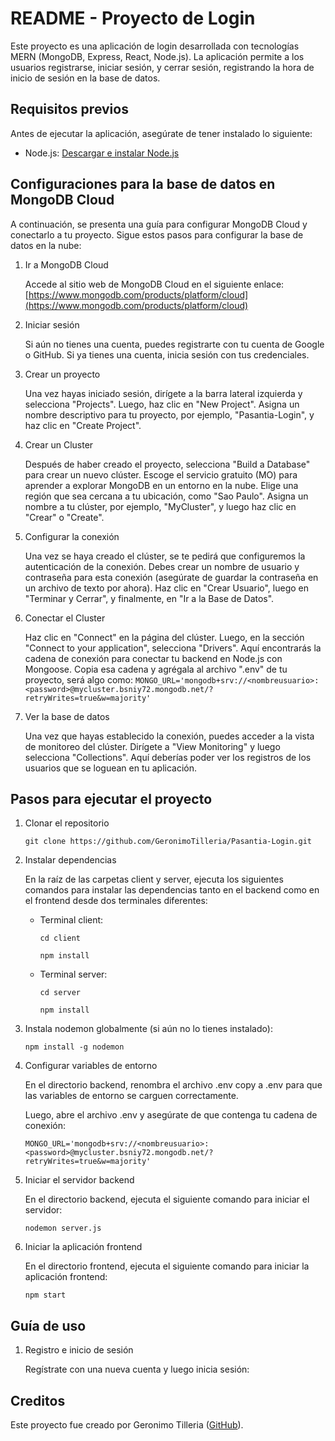 # README - Proyecto de Login

Este proyecto es una aplicación de login desarrollada con tecnologías MERN (MongoDB, Express, React, Node.js). La aplicación permite a los usuarios registrarse, iniciar sesión, y cerrar sesión, registrando la hora de inicio de sesión en la base de datos.

## Requisitos previos

Antes de ejecutar la aplicación, asegúrate de tener instalado lo siguiente:

* Node.js:  [Descargar e instalar Node.js](https://nodejs.org/es)

## Configuraciones para la base de datos en MongoDB Cloud

A continuación, se presenta una guía para configurar MongoDB Cloud y conectarlo a tu proyecto. Sigue estos pasos para configurar la base de datos en la nube:

1. Ir a MongoDB Cloud

	Accede al sitio web de MongoDB Cloud en el siguiente enlace:
[https://www.mongodb.com/products/platform/cloud](https://www.mongodb.com/products/platform/cloud)


2. Iniciar sesión

	Si aún no tienes una cuenta, puedes registrarte con tu cuenta de Google o GitHub. Si ya tienes una cuenta, inicia sesión con tus credenciales.


3. Crear un proyecto

	Una vez hayas iniciado sesión, dirígete a la barra lateral izquierda y selecciona "Projects". Luego, haz clic en "New Project". Asigna un nombre descriptivo para tu proyecto, por ejemplo, "Pasantia-Login", y haz clic en "Create Project".


4. Crear un Cluster

	Después de haber creado el proyecto, selecciona "Build a Database" para crear un nuevo clúster. Escoge el servicio gratuito (MO) para aprender a explorar MongoDB en un entorno en la nube. Elige una región que sea cercana a tu ubicación, como "Sao Paulo". Asigna un nombre a tu clúster, por ejemplo, "MyCluster", y luego haz clic en "Crear" o "Create".


5. Configurar la conexión

	Una vez se haya creado el clúster, se te pedirá que configuremos la autenticación de la conexión. Debes crear un nombre de usuario y contraseña para esta conexión (asegúrate de guardar la contraseña en un archivo de texto por ahora). Haz clic en "Crear Usuario", luego en "Terminar y Cerrar", y finalmente, en "Ir a la Base de Datos".


6. Conectar el Cluster

	Haz clic en "Connect" en la página del clúster. Luego, en la sección "Connect to your application", selecciona "Drivers". Aquí encontrarás la cadena de conexión para conectar tu backend en Node.js con Mongoose. Copia esa cadena y agrégala al archivo ".env" de tu proyecto, será algo como:
`MONGO_URL='mongodb+srv://<nombreusuario>:<password>@mycluster.bsniy72.mongodb.net/?retryWrites=true&w=majority'`


7. Ver la base de datos

	Una vez que hayas establecido la conexión, puedes acceder a la vista de monitoreo del clúster. Dirígete a "View Monitoring" y luego selecciona "Collections". Aquí deberías poder ver los registros de los usuarios que se loguean en tu aplicación.


## Pasos para ejecutar el proyecto

1. Clonar el repositorio

	```git clone https://github.com/GeronimoTilleria/Pasantia-Login.git```

2. Instalar dependencias

	En la raíz de las carpetas client y server, ejecuta los siguientes comandos para instalar las dependencias tanto en el backend como en el frontend desde dos terminales diferentes:
	* Terminal client:
		
		```cd client```

		```npm install```
	
	* Terminal server:
		
		```cd server```

		```npm install```

3. Instala nodemon globalmente (si aún no lo tienes instalado):

	```npm install -g nodemon```


4. Configurar variables de entorno

	En el directorio backend, renombra el archivo .env copy a .env para que las variables de entorno se carguen correctamente.

	Luego, abre el archivo .env y asegúrate de que contenga tu cadena de conexión:
	
	```MONGO_URL='mongodb+srv://<nombreusuario>:<password>@mycluster.bsniy72.mongodb.net/?retryWrites=true&w=majority' ```
	


5. Iniciar el servidor backend

	En el directorio backend, ejecuta el siguiente comando para iniciar el servidor:

	```nodemon server.js```


6. Iniciar la aplicación frontend

	En el directorio frontend, ejecuta el siguiente comando para iniciar la aplicación frontend:

	```npm start```


## Guía de uso

1. Registro e inicio de sesión

	Regístrate con una nueva cuenta y luego inicia sesión:


## Creditos

Este proyecto fue creado por Geronimo Tilleria ([GitHub](https://github.com/GeronimoTilleria)).